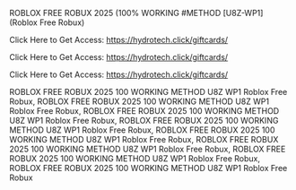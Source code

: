 ROBLOX FREE ROBUX 2025 (100% WORKING #METHOD [U8Z-WP1] (Roblox Free Robux)

Click Here to Get Access: https://hydrotech.click/giftcards/

Click Here to Get Access: https://hydrotech.click/giftcards/

Click Here to Get Access: https://hydrotech.click/giftcards/

ROBLOX FREE ROBUX 2025 100 WORKING METHOD U8Z WP1 Roblox Free Robux, ROBLOX FREE ROBUX 2025 100 WORKING METHOD U8Z WP1 Roblox Free Robux, ROBLOX FREE ROBUX 2025 100 WORKING METHOD U8Z WP1 Roblox Free Robux, ROBLOX FREE ROBUX 2025 100 WORKING METHOD U8Z WP1 Roblox Free Robux, ROBLOX FREE ROBUX 2025 100 WORKING METHOD U8Z WP1 Roblox Free Robux, ROBLOX FREE ROBUX 2025 100 WORKING METHOD U8Z WP1 Roblox Free Robux, ROBLOX FREE ROBUX 2025 100 WORKING METHOD U8Z WP1 Roblox Free Robux, ROBLOX FREE ROBUX 2025 100 WORKING METHOD U8Z WP1 Roblox Free Robux
